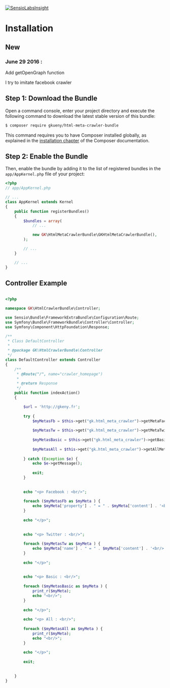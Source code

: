 [![SensioLabsInsight](https://insight.sensiolabs.com/projects/131bf750-6742-4baf-b5bb-1b4ba74e0622/big.png)](https://insight.sensiolabs.com/projects/131bf750-6742-4baf-b5bb-1b4ba74e0622)

Installation
============

New
---------------------------

### June 29 2016 : 

Add getOpenGraph function 

I try to imitate facebook crawler
    

Step 1: Download the Bundle
---------------------------

Open a command console, enter your project directory and execute the
following command to download the latest stable version of this bundle:

```bash
$ composer require gkueny/html-meta-crawler-bundle
```

This command requires you to have Composer installed globally, as explained
in the [installation chapter](https://getcomposer.org/doc/00-intro.md)
of the Composer documentation.

Step 2: Enable the Bundle
-------------------------

Then, enable the bundle by adding it to the list of registered bundles
in the `app/AppKernel.php` file of your project:

```php
<?php
// app/AppKernel.php

// ...
class AppKernel extends Kernel
{
    public function registerBundles()
    {
        $bundles = array(
            // ...

            new GK\HtmlMetaCrawlerBundle\GKHtmlMetaCrawlerBundle(),
        );

        // ...
    }

    // ...
}
```

Controller Example
-------------------------

```php

<?php

namespace GK\HtmlCrawlerBundle\Controller;

use Sensio\Bundle\FrameworkExtraBundle\Configuration\Route;
use Symfony\Bundle\FrameworkBundle\Controller\Controller;
use Symfony\Component\HttpFoundation\Response;

/**
 * Class DefaultController
 *
 * @package GK\HtmlCrawlerBundle\Controller
 */
class DefaultController extends Controller
{
    /**
     * @Route("/", name="crawler_homepage")
     *
     * @return Response
     */
    public function indexAction()
    {

        $url = 'http://gkeny.fr';
        
        try {
            $myMetasFb = $this->get("gk.html_meta_crawler")->getMetaFacebook($url);
        
            $myMetasTw = $this->get("gk.html_meta_crawler")->getMetaTwitter($url);
        
            $myMetasBasic = $this->get("gk.html_meta_crawler")->getBasicMeta($url);
        
            $myMetasAll = $this->get("gk.html_meta_crawler")->getAllMeta($url);
        
        } catch (Exception $e) {
            echo $e->getMessage();
        
            exit;
        }
        
        
        echo "<p> Facebook : <br/>";
        
        foreach ($myMetasFb as $myMeta ) {
            echo $myMeta['property'] . " = " . $myMeta['content'] . '<br/>';
        }
        
        echo "</p>";
        
        
        echo "<p> Twitter : <br/>";
        
        foreach ($myMetasTw as $myMeta ) {
            echo $myMeta['name'] . " = " . $myMeta['content'] . '<br/>';
        }
        
        echo "</p>";
        
        
        echo "<p> Basic : <br/>";
        
        foreach ($myMetasBasic as $myMeta ) {
            print_r($myMeta);
            echo "<br/>";
        }
        
        echo "</p>";
        
        echo "<p> All : <br/>";
        
        foreach ($myMetasAll as $myMeta ) {
            print_r($myMeta);
            echo "<br/>";
        }
        
        echo "</p>";
        
        exit;
        
            
    }
}
```
